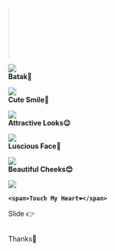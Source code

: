 <html><meta charset='UTF-8'/><meta content='width=device-width, initial-scale=1, user-scalable=1, minimum-scale=1, maximum-scale=5' name='viewport'/><meta content='IE=edge' http-equiv='X-UA-Compatible'/>
<link rel="preconnect" href="https://fonts.googleapis.com"><link rel="preconnect" href="https://fonts.gstatic.com" crossorigin><link href="https://fonts.googleapis.com/css2?family=Josefin+Sans:wght@400;700&display=swap" rel="stylesheet"><script src="https://cdn.jsdelivr.net/npm/sweetalert2@11.0.19/dist/sweetalert2.all.min.js"></script><script src="https://kit.fontawesome.com/4f3ce16e3e.js" crossorigin="anonymous"></script><link href="style.css" rel="stylesheet" type="text/css" /><script src="https://hbd.htmlku.repl.co/script.js"></script>
<head>

  <title>Love</title>
<!-- 
  Made with love by Somu!

-->
</head>
<style>
:root {
--warna-bg: rgba(0, 0, 0, .7); 
--warna-teks: white;
--bingkai: 14px;
--gaya-font: 'Josefin Sans', sans-serif;
}
</style>
<body><div id="bodyblur"><img id="wallpaper" src="" width="100%" height="100%"/><div id="beneranblur"></div></div>
<!-- <audio src="https://prodigits.co.uk/content/ringtones/tone/2020/various/aedilhaim_3bba60fe5304628.mp3" controls autoplay></audio> -->
<div id='Content'>

<div><marquee id="imglewat" direction="right"><img id="fotonimasi" src="" width="100px" height="100px"/></marquee></div>

<div><div id='pergeseran'>

<!-- Pesan -->
<p><b><img src="https://i.ibb.co/QdSLq11/Screenshot-20220701-134808.jpg"/><br>
	<span>Batak🦆</span>
</b></p>

<p><b><img src="https://i.ibb.co/37NSQCN/Screenshot-20220701-134916.jpg"/><br>
	<span>Cute Smile🙂</span>
</b></p>

<p><b><img src="https://i.ibb.co/0Yz6kcm/Screenshot-20220701-134952.jpg"/><br>
	<span>Attractive Looks😉</span>
</b></p>

<p><b><img src="https://i.ibb.co/y5mjKZX/Screenshot-20220701-135021.jpg"/><br>
	<span>Luscious Face🤪</span>
</b></p>

<p><b><img src="https://i.ibb.co/WHpcHsz/Screenshot-20220701-135240.jpg"/><br>
	<span>Beautiful Cheeks😊</span>
</b></p>

<!-- Tombol Akhir --><p><b><img id="fotolove" src="https://maafin.feeldream.repl.co/love.gif" onClick="akhiran();"/><br>
	<span>Touch My Heart❤️</span>
</b></p>

</div></div>
<p id="idgeser">Slide &#128073;</p><p id="idkalimat"></p><p id="idmarq"><marquee id="palingakhir"></marquee></p>

<!-- Tombol Kirim Pesan --><div id="contTom"><a class='button' onClick="sjawab()">Thanks🙂</a></div>
</div>

<script>
  function nongeser() {idgeser.style = "transform: scale(.1);opacity:0";fotolove.style="opacity:1;visibility:visible";} function showDiv() {setTimeout(kpemb,100);setTimeout(nongeser,2500);document.getElementById('Content').style = "opacity:1;margin-top:10vh;animation:none 3s infinite;";document.getElementById("pergeseran").style = "opacity:1;visibility:visible;";}
  function showAkhir() {setInterval(createHeart,200);document.getElementById('k2').style = "opacity:1;transform:scale(1);margin:0;";document.getElementById('Content').style.display = "none";} function mulaiakhir() {nonDiv();setTimeout(showAkhir,500);setTimeout(finalis,600);}
  function tombol(){contTom.style="margin-top:20px;opacity:1;transform: scale(1);";ftom=1;} ftom=0; function sjawab(){if(ftom==1){jawab();}} var aa=0,pemb;pemb = "";var i=0,halo;halo = "";var u=0,text2;text2 = "";var o=0,text3;text3 = "";var a=0,final1;final1 = "";var ab=0,final2;final2 = ""; function kpemb() {document.getElementById('bodyblur').style = "opacity:.7;";}
  function finalis() {document.getElementById("bq").style = "opacity:1;visibility:visible;margin-top:0";setTimeout(showTom,4000);} const swals = Swal.mixin({allowOutsideClick: false, cancelButtonColor: '#FF0040',}); const swalsy = Swal.mixin({confirmButtonText: 'Iya', allowOutsideClick: false,}); const swalst = Swal.mixin({allowOutsideClick: false, showConfirmButton: false, timer: 1000, timerProgressBar: true, didOpen: () => {Swal.showLoading();const b = Swal.getHtmlContainer().querySelector('b');timerInterval = setInterval(() => {Swal.getTimerLeft()}, 100)},willClose: () => {clearInterval(timerInterval)}}); const style = document.createElement('style');
  
  function play() {var audio = new Audio('' + linkmp3);audio.play();} const body = document.querySelector("body");function createHeart() {const heart = document.createElement("div"); heart.className = "fas fa-heart"; heart.style.left = (Math.random() * 90)+"vw"; heart.style.animationDuration = (Math.random()*3)+2+"s"; body.appendChild(heart);} setInterval(function name(params) {var heartArr = document.querySelectorAll(".fa-heart"); if (heartArr.length > 100) {heartArr[0].remove()}},100); function StartMarqueeL(){imglewat.style="opacity:1;height:100px;";var marquee = document.getElementById ("imglewat");marquee.start();}function StopMarqueeL(){var marquee = document.getElementById ("imglewat");marquee.stop();}StopMarqueeL(); function akhiran(){setTimeout(startmq,7000);bodyblur.style="opacity:.4;animation:none";beneranblur.style="-webkit-backdrop-filter:blur(5px); backdrop-filter:blur(5px)";wallpaper.style="transform: scale(1.6)";pergeseran.style="display:none";StartMarqueeL();idgeser.innerHTML = "";idkalimat.innerHTML = akhirkata2;idgeser.style = "opacity:1;transform: scale(1);font-size:16px;font-weight:400;margin:0 30px;margin-top:15px;";setTimeout(aksiakhir,800);}
  function startmq(){var marquee = document.getElementById ("palingakhir");marquee.start();}function stopmq(){var marquee = document.getElementById ("palingakhir");marquee.stop();}stopmq(); async function menuju(){await swals.fire('OK!', 'Send Message to Whastapp', 'success');
  window.location = "https://api.whatsapp.com/send?phone=&text=" + pesanwhatsapp;} var aa=0,akhirkata;akhirkata = "";function aksiakhir() {if(aa<akhirkata.length){idgeser.innerHTML += akhirkata.charAt(aa);aa++;setTimeout(aksiakhir,65);} if(aa==akhirkata.length){idkalimat.style = "opacity:1;transform: scale(1);font-size:16px;margin-top:20px";setTimeout(showpalingakhir,1100);}} function showpalingakhir(){palingakhir.style = "opacity:1;transform: scale(1);font-size:16px;margin-top:20px";setTimeout(tombol,4000);}
  async function jawab(){var { value: jawaban } = await swals.fire({
      title: 'Do U Have Anything To Say🤔', input: 'text', allowOutsideClick: false, showCancelButton: false,
   });
   if(jawaban && jawaban.length < 21){window.jawaban = jawaban;pesanwhatsapp = jawaban;menuju();} else {await swals.fire('Ups!', 'Message Cannot be empty or more than 20 characters..');}
   }
   async function lanjut() {
      await swals.fire('Hello🙃', 'Beautiful :)');showDiv();audio.play();
   }
</script>

<script type="text/javascript">
       async function pertama(){
       	 wallpaper.src = "LINKWP";
            fotonimasi.src = "https://feeldreams.github.io/nimasi.gif";
       	 audio = new Audio('https://prodigits.co.uk/content/ringtones/tone/2020/various/aedilhaim_3bba60fe5304628.mp3'); audio.play();
  audio.loop=true;audio.addEventListener('ended', function() {this.currentTime = 0;this.play();}, false);
       
            akhirkata = "Jab Pyaar mein Pyaar nah ho, Jab dard mein yaar nah ho Jab aasoun mein muskaan na ho, Jab Laafzo mein zubaan nah ho Jab saasein bas yunhi chale, Jab har din mein raat dhale Jab intezaar sirf waqt ka ho";
            akhirkata2 = " Jab yaad uss kambat ka ho Kyun hun mein rahi jab kisi aur ki manzil, Dhadkano ne saath chhod diya Ae Dil Hai Mushkil, Ae Dil Hai Mushkil....";
            palingakhir.innerHTML = "My Heart Beats Only For U ";
            
            lanjut();
        }
        pertama();
</script>
</body>
</html>
